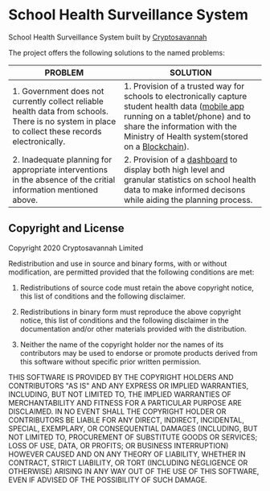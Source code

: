 # School Health Surveillance System

School Health Surveillance System built by [Cryptosavannah](https://cryptosavannah.com/)

The project offers the following solutions to the named problems:

|PROBLEM                                                             |SOLUTION                                               |
|--------------------------------------------------------------------|-------------------------------------------------------|
|1. Government does not currently collect reliable health data from schools. There is no system in place to collect these records electronically. |1. Provision of a trusted way for schools to electronically capture student health data ([mobile app](https://github.com/CryptoSavannah/schools-survailance) running on a tablet/phone) and to share the information with the Ministry of Health system(stored on a [Blockchain](https://github.com/CryptoSavannah/HealthSurveillance./tree/master/backend)). 
|2. Inadequate planning for appropriate interventions in the absence of the critial information mentioned above.  |2. Provision of a [dashboard](https://github.com/CryptoSavannah/SHS_with_endpoints/tree/for_review/Dashboard) to display both high level and granular statistics on school health data to make informed decisons while aiding the planning process. 


## Copyright and License

Copyright 2020 Cryptosavannah Limited

Redistribution and use in source and binary forms, with or without modification, are permitted provided that the following conditions are met:

1. Redistributions of source code must retain the above copyright notice, this list of conditions and the following disclaimer.

2. Redistributions in binary form must reproduce the above copyright notice, this list of conditions and the following disclaimer in the documentation and/or other materials provided with the distribution.

3. Neither the name of the copyright holder nor the names of its contributors may be used to endorse or promote products derived from this software without specific prior written permission.

THIS SOFTWARE IS PROVIDED BY THE COPYRIGHT HOLDERS AND CONTRIBUTORS "AS IS" AND ANY EXPRESS OR IMPLIED WARRANTIES, INCLUDING, BUT NOT LIMITED TO, THE IMPLIED WARRANTIES OF MERCHANTABILITY AND FITNESS FOR A PARTICULAR PURPOSE ARE DISCLAIMED. IN NO EVENT SHALL THE COPYRIGHT HOLDER OR CONTRIBUTORS BE LIABLE FOR ANY DIRECT, INDIRECT, INCIDENTAL, SPECIAL, EXEMPLARY, OR CONSEQUENTIAL DAMAGES (INCLUDING, BUT NOT LIMITED TO, PROCUREMENT OF SUBSTITUTE GOODS OR SERVICES; LOSS OF USE, DATA, OR PROFITS; OR BUSINESS INTERRUPTION) HOWEVER CAUSED AND ON ANY THEORY OF LIABILITY, WHETHER IN CONTRACT, STRICT LIABILITY, OR TORT (INCLUDING NEGLIGENCE OR OTHERWISE) ARISING IN ANY WAY OUT OF THE USE OF THIS SOFTWARE, EVEN IF ADVISED OF THE POSSIBILITY OF SUCH DAMAGE.